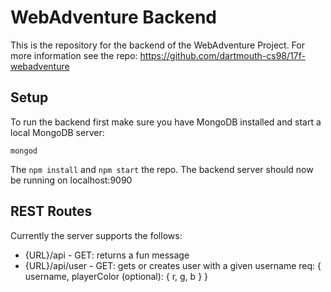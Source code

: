 # WebAdventure Backend

This is the repository for the backend of the WebAdventure Project. For more information see the repo: https://github.com/dartmouth-cs98/17f-webadventure

## Setup
To run the backend first make sure you have MongoDB installed and start a local MongoDB server:
```
mongod
```
The `npm install` and `npm start` the repo.
The backend server should now be running on localhost:9090

## REST Routes
Currently the server supports the follows:

* {URL}/api - GET: returns a fun message
* {URL}/api/user - GET: gets or creates user with a given username
  req: {
    username,
    playerColor (optional): {
      r, g, b
      }
    }
